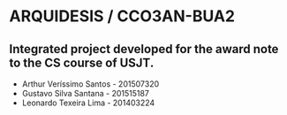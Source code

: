 # ARQUIDESIS / CCO3AN-BUA2
Integrated project developed for the award note to the CS course of USJT.
-
- Arthur Veríssimo Santos - 201507320
- Gustavo Silva Santana - 201515187
- Leonardo Texeira Lima - 201403224